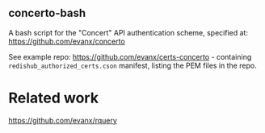 
## concerto-bash

A bash script for the "Concert" API authentication scheme, specified at: https://github.com/evanx/concerto

See example repo: https://github.com/evanx/certs-concerto - containing `redishub_authorized_certs.cson` manifest, listing the PEM files in the repo.


# Related work

https://github.com/evanx/rquery

